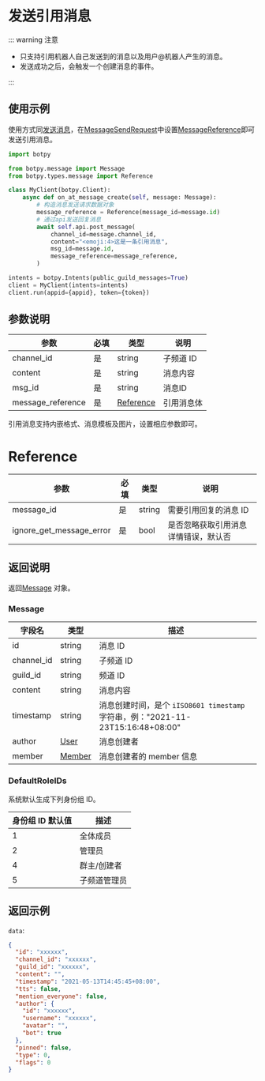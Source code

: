 # 发送引用消息

::: warning 注意

- 只支持引用机器人自己发送到的消息以及用户@机器人产生的消息。
- 发送成功之后，会触发一个创建消息的事件。

:::

## 使用示例

使用方式同[发送消息](./post_message.md)，在[MessageSendRequest](../../model/message.md#messagesendrequest)中设置[MessageReference](../../model/message.md#messagereference)即可发送引用消息。

```python
import botpy

from botpy.message import Message
from botpy.types.message import Reference

class MyClient(botpy.Client):
    async def on_at_message_create(self, message: Message):
        # 构造消息发送请求数据对象
        message_reference = Reference(message_id=message.id)
        # 通过api发送回复消息
        await self.api.post_message(
            channel_id=message.channel_id,
            content="<emoji:4>这是一条引用消息",
            msg_id=message.id,
            message_reference=message_reference,
        )

intents = botpy.Intents(public_guild_messages=True)
client = MyClient(intents=intents)
client.run(appid={appid}, token={token})
```

## 参数说明

| 参数      | 必填 | 类型                                | 说明       |
| --------- | ---- | ----------------------------------- | ---------- |
| channel_id | 是   | string                              | 子频道 ID  |
| content | 是   | string                              | 消息内容  |
| msg_id | 是   | string                              | 消息ID  |
| message_reference | 是   | [Reference](#reference)                      | 引用消息体  |

引用消息支持内嵌格式、消息模板及图片，设置相应参数即可。

# Reference

| 参数      | 必填 | 类型                                | 说明       |
| --------- | ---- | ----------------------------------- | ---------- |
| message_id | 是   | string                              | 需要引用回复的消息 ID  |
| ignore_get_message_error | 是   | bool                  | 是否忽略获取引用消息详情错误，默认否  |

## 返回说明

返回[Message](#message) 对象。

### Message

| 字段名     | 类型              | 描述                                                                            |
| ---------- | ----------------- | ------------------------------------------------------------------------------- |
| id         | string            | 消息 ID                                                                         |
| channel_id | string            | 子频道 ID                                                                       |
| guild_id   | string            | 频道 ID                                                                         |
| content    | string            | 消息内容                                                                        |
| timestamp  | string            | 消息创建时间，是个 `iISO8601 timestamp` 字符串，例："2021-11-23T15:16:48+08:00" |
| author     | [User](../../model/user.md)     | 消息创建者                                                                      |
| member     | [Member](../../model/member.md) | 消息创建者的 member 信息                                                        |

### DefaultRoleIDs

系统默认生成下列身份组 ID。

| 身份组 ID 默认值 | 描述         |
| ---------------- | ------------ |
| 1                | 全体成员     |
| 2                | 管理员       |
| 4                | 群主/创建者  |
| 5                | 子频道管理员 |

## 返回示例

`data`:

```json
{
  "id": "xxxxxx",
  "channel_id": "xxxxxx",
  "guild_id": "xxxxxx",
  "content": "",
  "timestamp": "2021-05-13T14:45:45+08:00",
  "tts": false,
  "mention_everyone": false,
  "author": {
    "id": "xxxxxx",
    "username": "xxxxxx",
    "avatar": "",
    "bot": true
  },
  "pinned": false,
  "type": 0,
  "flags": 0
}
```
